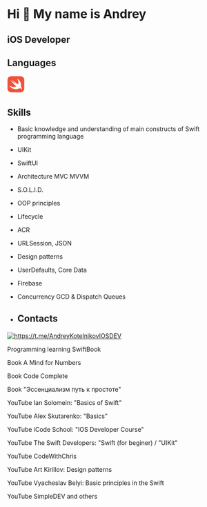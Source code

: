
<!--
**KotelnikovAndreyIOSDEV/KotelnikovAndreyIOSDEV** is a ✨ _special_ ✨ repository because its `README.md` (this file) appears on your GitHub profile.

Here are some ideas to get you started:

- 🔭 I’m currently working on ...
- 🌱 I’m currently learning ...
- 👯 I’m looking to collaborate on ...
- 🤔 I’m looking for help with ...
- 💬 Ask me about ...
- 📫 How to reach me: ...
- 😄 Pronouns: ...
- ⚡ Fun fact: ...
-->

Hi 👋 My name is Andrey 
=====================  
iOS Developer 
-------------  


## Languages <!-- and Tools -->
<a href="https://developer.apple.com/swift/" target="_blank" rel="noreferrer"> <img src="https://raw.githubusercontent.com/devicons/devicon/master/icons/swift/swift-original.svg" alt="swift" width="40" height="40"/> </a> </p>
<p align="left">  
 
 
## Skills

- Basic knowledge and understanding of main constructs of Swift programming language

- UIKit

- SwiftUI

- Architecture MVC MVVM

- S.O.L.I.D.

- OOP principles
 
- Lifecycle
 
- ACR
 
- URLSession, JSON
 
- Design patterns
 
- UserDefaults, Core Data
 
- Firebase

- Concurrency GCD & Dispatch Queues

- ## Contacts
<a align="left">
<a href="https://t.me/AndreyKotelnikovIOSDEV" target="blank"><img align="center" src="https://user-images.githubusercontent.com/49933115/139837223-bf23d3a9-4638-4e17-994a-ac8678d5f517.png" alt="https://t.me/AndreyKotelnikovIOSDEV" height="40" width="40" /></a>
  
Programming learning
SwiftBook

Book A Mind for Numbers

Book Code Complete

Book "Эссенциализм путь к простоте"

YouT﻿ube Ian Solomein: "Basics of Swift"

YouT﻿ube Alex Skutarenko: "Basics"

YouT﻿ube iCode School: "IOS Developer Course"

YouT﻿ube The Swift Developers: "Swift (for beginer) / "UIKit"

YouT﻿ube CodeWithChris

YouT﻿ube Art Kirillov: Design patterns

YouTube Vyacheslav Belyi: Basic principles in the Swift

YouT﻿ube SimpleDEV and others

